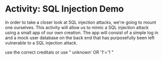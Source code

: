 # Activity: SQL Injection Demo
In order to take a closer look at SQL injection attacks, we're going to mount one ourselves. This activity will allow us to mimic a SQL injection attack using a small app of our own creation. The app will consist of a simple log in and a mock user database on the back end that has purposefully been left vulnerable to a SQL injection attack.

use the correct creditals or use " unknown' OR '1'='1 "